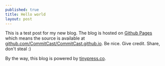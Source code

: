 ```yaml
---
published: true
title: Hello world
layout: post
---
```

This is a test post for my new blog. The blog is hosted on [Github Pages](http://pages.github.com/) which means the source is available at [github.com/CommitCast/CommitCast.github.io](http://github.com/CommitCast/CommitCast.github.io). Be nice. Give credit. Share, don't steal :)

By the way, this blog is powered by [tinypress.co](https://tinypress.co).